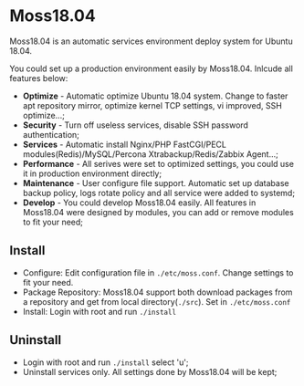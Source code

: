 # Moss18.04

Moss18.04 is an automatic services environment deploy system for Ubuntu 18.04.

You could set up a production environment easily by Moss18.04. Inlcude all features below:

* **Optimize** - Automatic optimize Ubuntu 18.04 system. Change to faster apt repository mirror, optimize kernel TCP settings, vi improved, SSH optimize...;
* **Security** - Turn off useless services, disable SSH password authentication;
* **Services** - Automatic install Nginx/PHP FastCGI/PECL modules(Redis)/MySQL/Percona Xtrabackup/Redis/Zabbix Agent...;
* **Performance** - All serives were set to optimized settings, you could use it in production environment directly;
* **Maintenance** - User configure file support. Automatic set up database backup policy, logs rotate policy and all service were added to systemd;
* **Develop** - You could develop Moss18.04  easily. All features in Moss18.04 were designed by modules, you can add or remove modules to fit your need;

## Install
* Configure: Edit configuration file in ```./etc/moss.conf```. Change settings to fit your need.
* Package Repository: Moss18.04 support both download packages from a repository and get from local directory(```./src```). Set in ```./etc/moss.conf```
* Install: Login with root and run ```./install ```

## Uninstall
* Login with root and run ```./install``` select 'u';
* Uninstall services only. All settings done by Moss18.04 will be kept;
